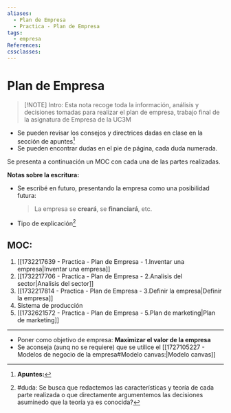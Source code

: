 ```yaml
---
aliases:
  - Plan de Empresa
  - Practica - Plan de Empresa
tags:
  - empresa
References: 
cssclasses:
---
```

# Plan de Empresa


> [!NOTE] Intro: 
> Esta nota recoge toda la información, análisis y decisiones tomadas para realizar el plan de empresa, trabajo final de la asignatura de Empresa de la UC3M 
+ Se pueden revisar los consejos y directrices dadas en clase en la sección de apuntes[^1]
+ Se pueden encontrar dudas en el pie de página, cada duda numerada. 

Se presenta a continuación un MOC con cada una de las partes realizadas. 

**Notas sobre la escritura:**
+ Se escribé en futuro, presentando la empresa como una posibilidad futura: 
  > La empresa se **creará**, se **financiará**, etc. 
  
+ Tipo de explicación[^2]
## MOC:

1. [[1732217639 - Practica - Plan de Empresa - 1.Inventar una empresa|Inventar una empresa]]
2. [[1732217706 - Practica - Plan de Empresa - 2.Analisis del sector|Analisis del sector]]
3. [[1732217814 - Practica - Plan de Empresa - 3.Definir la empresa|Definir la empresa]]
4. Sistema de producción 
5. [[1732621572 - Practica - Plan de Empresa - 5.Plan de marketing|Plan de marketing]]


***
[^1]: **Apuntes:**
+ Poner como objetivo de empresa: **Maximizar el valor de la empresa**
+ Se aconseja (aunq no se requiere) que se utilice el [[1727105227 - Modelos de negocio de la empresa#Modelo canvas:|Modelo canvas]]
[^2]: #duda: Se busca que redactemos las características y teoría de cada parte realizada o que directamente argumentemos las decisiones asuminedo que la teoría ya es conocida? 
